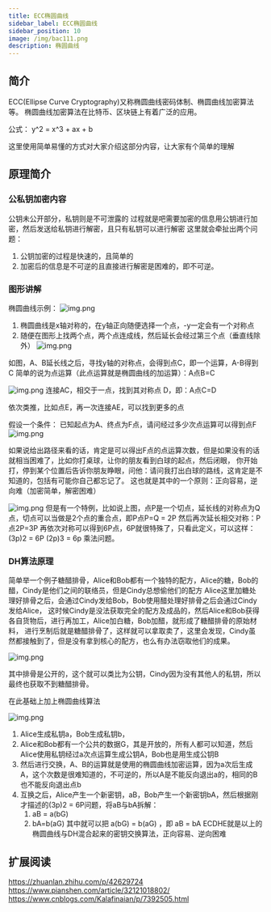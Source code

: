 ```yaml
---
title: ECC椭圆曲线
sidebar_label: ECC椭圆曲线
sidebar_position: 10
image: /img/bac111.png
description: 椭圆曲线
---
```


## 简介

ECC(Ellipse Curve Cryptography)又称椭圆曲线密码体制、椭圆曲线加密算法等。 椭圆曲线加密算法在比特币、区块链上有着广泛的应用。

公式：
y^2 = x^3 + ax + b

这里使用简单易懂的方式对大家介绍这部分内容，让大家有个简单的理解

## 原理简介

### 公私钥加密内容
公钥未公开部分，私钥则是不可泄露的
过程就是吧需要加密的信息用公钥进行加密，然后发送给私钥进行解密，且只有私钥可以进行解密
这里就会牵扯出两个问题：
1. 公钥加密的过程是快速的，且简单的
2. 加密后的信息是不可逆的且直接进行解密是困难的，即不可逆。


### 图形讲解

椭圆曲线示例：
![img.png](assets/ecimg.png)


1. 椭圆曲线是x轴对称的，在y轴正向随便选择一个点，-y一定会有一个对称点
2. 随便在图形上找两个点，两个点连成线，然后延长会经过第三个点（垂直线除外）
![img.png](assets/ecc1img.png)

如图，A、B延长线之后，寻找y轴的对称点，会得到点C，即一个运算，A-B得到C
简单的说为点运算（此点运算就是椭圆曲线的加运算）：A点B=C

![img.png](assets/ecc11img.png)
连接AC，相交于一点，找到其对称点 D，即：A点C=D

依次类推，比如点E，再一次连接AE，可以找到更多的点

假设一个条件：
已知起点为A、终点为F点，请问经过多少次点运算可以得到点F
![img.png](assets/ecc3img.png)

如果说给出路径来看的话，肯定是可以得出F点的点运算次数，但是如果没有的话就相当困难了，比如你打桌球，让你的朋友看到白球的起点，然后闭眼，
你开始打，停到某个位置后告诉你朋友睁眼，问他：请问我打出白球的路线，这肯定是不知道的，包括有可能你自己都忘记了。
这也就是其中的一个原则：正向容易，逆向难（加密简单，解密困难）

![img.png](assets/ecc5img.png)
但是有一个特例，比如说上图，点P是一个切点，延长线的对称点为Q点，切点可以当做是2个点的重合点，即P点P=Q = 2P
然后再次延长相交对称：P点2P=3P
再依次对称可以得到6P点，6P就很特殊了，只看此定义，可以这样：
(3p)2 = 6P
(2p)3 = 6p
乘法问题。

### DH算法原理
简单举一个例子糖醋排骨，Alice和Bob都有一个独特的配方，Alice的糖，Bob的醋，Cindy是他们之间的联络员，但是Cindy总想偷他们的配方
Alice这里加糖处理好排骨之后，会通过Cindy发给Bob，Bob使用醋处理好排骨之后会通过Cindy发给Alice，
这时候Cindy是没法获取完全的配方及成品的，然后Alice和Bob获得各自货物后，进行再加工，Alice加白糖，Bob加醋，就形成了糖醋排骨的原始材料，
进行烹制后就是糖醋排骨了，这样就可以拿取卖了，这里会发现，Cindy虽然都接触到了，但是没有拿到核心的配方，也么有办法窃取他们的成果。

![img.png](assets/ecc6img.png)

其中排骨是公开的，这个就可以类比为公钥，Cindy因为没有其他人的私钥，所以最终也获取不到糖醋排骨。

在此基础上加上椭圆曲线算法

![img.png](assets/ecc7img.png)

1. Alice生成私钥a，Bob生成私钥b，
2. Alice和Bob都有一个公共的数据G，其是开放的，所有人都可以知道，然后Alice使用私钥经过a次点运算生成公钥A，Bob也是用生成公钥B
3. 然后进行交换，A、B的运算就是使用的椭圆曲线加密运算，因为a次后生成A，这个次数是很难知道的，不可逆的，所以A是不能反向退出a的，相同的B也不能反向退出点b
4. 互换之后，Alice产生一个新密钥，aB，Bob产生一个新密钥bA，然后根据刚才描述的(3p)2 = 6P问题，将aB与bA拆解：
   1. aB = a(bG)
   2. bA=b(aG)
   其中就可以把  a(bG) = b(aG) ，即 aB = bA
ECDHE就是以上的椭圆曲线与DH混合起来的密钥交换算法，正向容易、逆向困难

## 扩展阅读

https://zhuanlan.zhihu.com/p/42629724
https://www.pianshen.com/article/32121018802/
https://www.cnblogs.com/Kalafinaian/p/7392505.html

